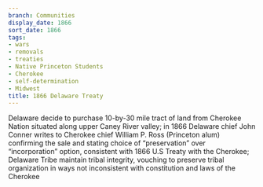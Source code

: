 ```yaml
---
branch: Communities
display_date: 1866
sort_date: 1866
tags:
- wars
- removals
- treaties
- Native Princeton Students
- Cherokee
- self-determination
- Midwest
title: 1866 Delaware Treaty
---
```


Delaware decide to purchase 10-by-30 mile tract of land from Cherokee Nation situated along upper Caney River valley; in 1866 Delaware chief John Conner writes to Cherokee chief William P. Ross (Princeton alum) confirming the sale and stating choice of “preservation” over “incorporation” option, consistent with 1866 U.S Treaty with the Cherokee; Delaware Tribe maintain tribal integrity, vouching to preserve tribal organization in ways not inconsistent with constitution and laws of the Cherokee